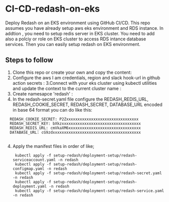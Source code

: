 # CI-CD-redash-on-eks
Deploy Redash on an EKS environment using GitHub CI/CD.
This repo assumes you have already setup aws eks environment and RDS instance. In addtion , you need to setup redis server in EKS cluster. You need to add also a polciy or role on EKS cluster to access RDS intance database services. Then you can easily setup redash on EKS environment.  


## Steps to follow 

1. Clone this repo or create your own and copy the content:
2. Configure the aws I am credentials, region and slack hook-url in github action secrets :
3.Connect with your eks cluster using kubectl utilities and update the context to the current cluster name :
3. Create namesapce 'redash' :
3. In the redash-secret.yaml file configure the REDASH_REDIS_URL, REDASH_COOKIE_SECRET, REDASH_SECRET, DATABASE_URL  encoded in base 64 format 
you can do like this:

```
  REDASH_COOKIE_SECRET: P2Zxxxxxxxxxxxxxxxxxxxxxxxxxxxxxxxx
  REDASH_SECRET_KEY: bXkzxxxxxxxxxxxxxxxxxxxxxxxxxxxxxxxxxxx
  REDASH_REDIS_URL: cmVkaXM6xxxxxxxxxxxxxxxxxxxxxxxxxxxxxxxx
  DATABASE_URL: cG9zdxxxxxxxxxxxxxxxxxxxxxxxxxxxxxxxxxxxxxxx
   
```
4. Apply the manifest files in order of like;
   ```
    kubectl apply -f setup-redash/deployment-setup/redash-serviceaccount.yaml -n redash
    kubectl apply -f setup-redash/deployment-setup/redash-configmap.yaml -n redash
    kubectl apply -f setup-redash/deployment-setup/redash-secret.yaml -n redash
    kubectl apply -f setup-redash/deployment-setup/redash-deployment.yaml -n redash
    kubectl apply -f setup-redash/deployment-setup/redash-service.yaml -n redash
   
   
   
   ``` 

